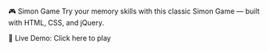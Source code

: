 🎮 Simon Game
Try your memory skills with this classic Simon Game — built with HTML, CSS, and jQuery.

🔗 Live Demo: Click here to play

